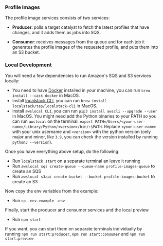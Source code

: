 ### Profile Images

The profile image services consists of two services: 

- **Producer**: polls a target catalyst to fetch the latest profiles that have changes, and it adds them as jobs into SQS.

- **Consumer**: receives messages from the queue and for each job it generates the profile images of the requested profile, and puts them into an S3 bucket.

### Local Development

You will need a few dependencies to run Amazon's SQS and S3 services locally:

- You need to have [Docker](https://www.docker.com/get-started) installed in your machine, you can run `brew install --cask docker` in MacOS.
- Install [localstack CLI](https://docs.localstack.cloud/getting-started/installation/#localstack-cli), you can run `brew install localstack/tap/localstack-cli` in MacOS.
- Install `awslocal CLI`, you can run `pip3 install awscli --upgrade --user` in MacOS. You might need add the Python binaries to your PATH so you can run `awslocal` on the terminal: `export PATH=/Users/<your-user-name>/Library/Python/<version>/bin/:$PATH`. Replace `<your-user-name>` with your unix username and `<version>` with the python version (only major and minor, like `3.9`, you can check the version installed by running `python3 --version`).

Once you have everything above setup, do the following:

- Run `localstack start` on a separate terminal an leave it running
- Run `awslocal sqs create-queue --queue-name profile-images-queue` to create an SQS
- Run `awslocal s3api create-bucket --bucket profile-images-bucket` to create an S3

Now copy the env variables from the example:

- Run `cp .env.example .env`

Finally, start the producer and consumer services and the local preview

- Run `npm start`

If you want, you can start them on separate terminals individually by running `npm run start:producer`, `npm run start:consumer` and `npm run start:preview`